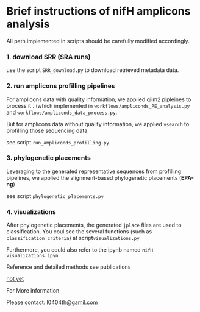 # Brief instructions of nifH amplicons analysis


All path implemented in scripts should be carefully modified accordingly.


### 1. download SRR (SRA runs) 

use the script `SRR_download.py` to download retrieved metadata data.


### 2. run amplicons profilling pipelines

For amplicons data with quality information, we applied qiim2 pipleines to process it . (which implemented in `workflows/ampliconds_PE_analysis.py` and `workflows/ampliconds_data_process.py`.


But for amplicons data without quality information, we applied `vsearch` to profilling those sequencing data.


see script `run_ampliconds_profilling.py`

### 3. phylogenetic placements

Leveraging to the generated representative sequences from profilling pipelines, we applied the alignment-based phylogenetic placements (**EPA-ng**)


see script `phylogenetic_placements.py`


### 4. visualizations

After phylogenetic placements, the generated `jplace` files are used to classification. You coul see the several functions (such as `classification_criteria`) at script`visualizations.py`


Furthermore, you could also refer to the ipynb named `nifH visualizations.ipyn`



Reference and detailed methods see publications 

[not yet]()


For More information

Please contact: l0404th@gamil.com

